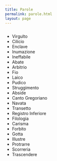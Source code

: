 ```yaml
---
title: Parole
permalink: parole.html
layout: page
---
```


<style type="text/css">
  ul li { text-align: left; } ul { display: inline-block; }
</style>

* Virgulto
* Cilicio
* Enclave
* Inumazione
* Ineffabile
* Abate
* Arbitrio
* Fio
* Laico
* Pudico
* Struggimento
* Abside
* Canto Gregoriano
* Navata
* Transetto
* Registro Inferiore
* Filologia
* Carisma
* Forbito
* Gotta
* Illustre
* Protrarre
* Scorreria
* Trascendere